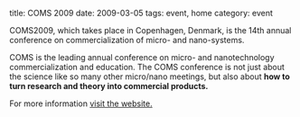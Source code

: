 title: COMS 2009
date: 2009-03-05 
tags: event, home
category: event

COMS2009, which takes place in Copenhagen, Denmark, is the 14th annual conference on commercialization of micro- and nano-systems.
<!--break-->
COMS is the leading annual conference on micro- and nanotechnology commercialization and education. The COMS conference is not just about the science like so many other micro/nano meetings, but also about <strong>how to turn research and theory into commercial products.</strong>

For more information [visit the website.](http://www.mancef-coms2009.org/)